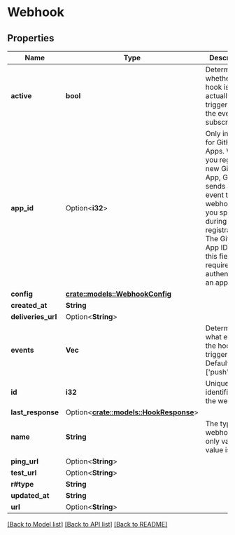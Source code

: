# Webhook

## Properties

Name | Type | Description | Notes
------------ | ------------- | ------------- | -------------
**active** | **bool** | Determines whether the hook is actually triggered for the events it subscribes to. | 
**app_id** | Option<**i32**> | Only included for GitHub Apps. When you register a new GitHub App, GitHub sends a ping event to the webhook URL you specified during registration. The GitHub App ID sent in this field is required for authenticating an app. | [optional]
**config** | [**crate::models::WebhookConfig**](Webhook_config.md) |  | 
**created_at** | **String** |  | 
**deliveries_url** | Option<**String**> |  | [optional]
**events** | **Vec<String>** | Determines what events the hook is triggered for. Default: ['push']. | 
**id** | **i32** | Unique identifier of the webhook. | 
**last_response** | Option<[**crate::models::HookResponse**](hook-response.md)> |  | [optional]
**name** | **String** | The type of webhook. The only valid value is 'web'. | 
**ping_url** | Option<**String**> |  | [optional]
**test_url** | Option<**String**> |  | [optional]
**r#type** | **String** |  | 
**updated_at** | **String** |  | 
**url** | Option<**String**> |  | [optional]

[[Back to Model list]](../README.md#documentation-for-models) [[Back to API list]](../README.md#documentation-for-api-endpoints) [[Back to README]](../README.md)


